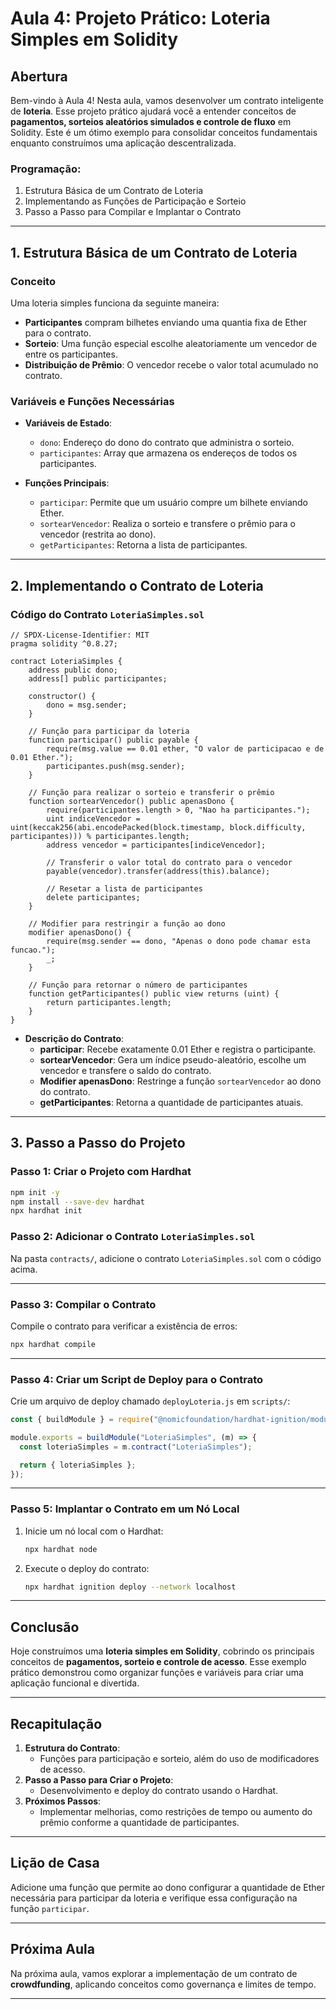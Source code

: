 # Aula 4: **Projeto Prático: Loteria Simples em Solidity**

## Abertura

Bem-vindo à Aula 4! Nesta aula, vamos desenvolver um contrato inteligente de **loteria**. Esse projeto prático ajudará você a entender conceitos de **pagamentos, sorteios aleatórios simulados e controle de fluxo** em Solidity. Este é um ótimo exemplo para consolidar conceitos fundamentais enquanto construímos uma aplicação descentralizada.

### Programação:

1. Estrutura Básica de um Contrato de Loteria
2. Implementando as Funções de Participação e Sorteio
3. Passo a Passo para Compilar e Implantar o Contrato

---

## 1. Estrutura Básica de um Contrato de Loteria

### Conceito

Uma loteria simples funciona da seguinte maneira:
- **Participantes** compram bilhetes enviando uma quantia fixa de Ether para o contrato.
- **Sorteio**: Uma função especial escolhe aleatoriamente um vencedor de entre os participantes.
- **Distribuição de Prêmio**: O vencedor recebe o valor total acumulado no contrato.

### Variáveis e Funções Necessárias

- **Variáveis de Estado**:
  - `dono`: Endereço do dono do contrato que administra o sorteio.
  - `participantes`: Array que armazena os endereços de todos os participantes.

- **Funções Principais**:
  - `participar`: Permite que um usuário compre um bilhete enviando Ether.
  - `sortearVencedor`: Realiza o sorteio e transfere o prêmio para o vencedor (restrita ao dono).
  - `getParticipantes`: Retorna a lista de participantes.

---

## 2. Implementando o Contrato de Loteria

### Código do Contrato `LoteriaSimples.sol`

```solidity
// SPDX-License-Identifier: MIT
pragma solidity ^0.8.27;

contract LoteriaSimples {
    address public dono;
    address[] public participantes;

    constructor() {
        dono = msg.sender;
    }

    // Função para participar da loteria
    function participar() public payable {
        require(msg.value == 0.01 ether, "O valor de participacao e de 0.01 Ether.");
        participantes.push(msg.sender);
    }

    // Função para realizar o sorteio e transferir o prêmio
    function sortearVencedor() public apenasDono {
        require(participantes.length > 0, "Nao ha participantes.");
        uint indiceVencedor = uint(keccak256(abi.encodePacked(block.timestamp, block.difficulty, participantes))) % participantes.length;
        address vencedor = participantes[indiceVencedor];

        // Transferir o valor total do contrato para o vencedor
        payable(vencedor).transfer(address(this).balance);

        // Resetar a lista de participantes
        delete participantes;
    }

    // Modifier para restringir a função ao dono
    modifier apenasDono() {
        require(msg.sender == dono, "Apenas o dono pode chamar esta funcao.");
        _;
    }

    // Função para retornar o número de participantes
    function getParticipantes() public view returns (uint) {
        return participantes.length;
    }
}
```

- **Descrição do Contrato**:
  - **participar**: Recebe exatamente 0.01 Ether e registra o participante.
  - **sortearVencedor**: Gera um índice pseudo-aleatório, escolhe um vencedor e transfere o saldo do contrato.
  - **Modifier apenasDono**: Restringe a função `sortearVencedor` ao dono do contrato.
  - **getParticipantes**: Retorna a quantidade de participantes atuais.

---

## 3. Passo a Passo do Projeto

### Passo 1: Criar o Projeto com Hardhat

```bash
npm init -y
npm install --save-dev hardhat
npx hardhat init
```

### Passo 2: Adicionar o Contrato `LoteriaSimples.sol`

Na pasta `contracts/`, adicione o contrato `LoteriaSimples.sol` com o código acima.

---

### Passo 3: Compilar o Contrato

Compile o contrato para verificar a existência de erros:

```bash
npx hardhat compile
```

---

### Passo 4: Criar um Script de Deploy para o Contrato

Crie um arquivo de deploy chamado `deployLoteria.js` em `scripts/`:

```javascript
const { buildModule } = require("@nomicfoundation/hardhat-ignition/modules");

module.exports = buildModule("LoteriaSimples", (m) => {
  const loteriaSimples = m.contract("LoteriaSimples");

  return { loteriaSimples };
});
```

---

### Passo 5: Implantar o Contrato em um Nó Local

1. Inicie um nó local com o Hardhat:

   ```bash
   npx hardhat node
   ```

2. Execute o deploy do contrato:

   ```bash
   npx hardhat ignition deploy --network localhost
   ```

---

## Conclusão

Hoje construímos uma **loteria simples em Solidity**, cobrindo os principais conceitos de **pagamentos, sorteio e controle de acesso**. Esse exemplo prático demonstrou como organizar funções e variáveis para criar uma aplicação funcional e divertida.

---

## Recapitulação

1. **Estrutura do Contrato**:
   - Funções para participação e sorteio, além do uso de modificadores de acesso.
2. **Passo a Passo para Criar o Projeto**:
   - Desenvolvimento e deploy do contrato usando o Hardhat.
3. **Próximos Passos**:
   - Implementar melhorias, como restrições de tempo ou aumento do prêmio conforme a quantidade de participantes.

---

## Lição de Casa

Adicione uma função que permite ao dono configurar a quantidade de Ether necessária para participar da loteria e verifique essa configuração na função `participar`.

---

## Próxima Aula

Na próxima aula, vamos explorar a implementação de um contrato de **crowdfunding**, aplicando conceitos como governança e limites de tempo.

---
